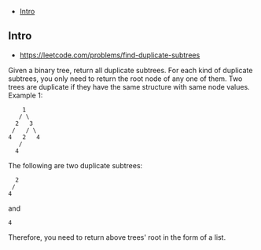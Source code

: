 - [Intro](#intro)

## Intro

- https://leetcode.com/problems/find-duplicate-subtrees

Given a binary tree, return all duplicate subtrees. For each kind of duplicate subtrees, you only need to return the root node of any one of them.
Two trees are duplicate if they have the same structure with same node values.
Example 1: 

        1
       / \
      2   3
     /   / \
    4   2   4
       /
      4

The following are two duplicate subtrees:

      2
     /
    4

and

    4

Therefore, you need to return above trees' root in the form of a list.
